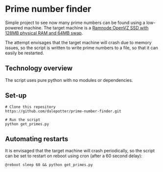 # Prime number finder

Simple project to see now many prime numbers can be found using a low-powered machine. The target machine is a [Ramnode OpenVZ SSD with 128MB physical RAM and 64MB swap](http://www.ramnode.com/vps.php).

The attempt envisages that the target machine will crash due to memory issues, so the script is written to write prime numbers to a file, so that it can easily be restarted.

## Technology overview
The script uses pure python with no modules or dependencies.

## Set-up
```
# Clone this repository
https://github.com/dalepotter/prime-number-finder.git

# Run the script
python get_primes.py
```

## Automating restarts
It is envisaged that the target machine will crash periodically, so the script can be set to restart on reboot using cron (after a 60 second delay):
```
@reboot sleep 60 && python get_primes.py
```

